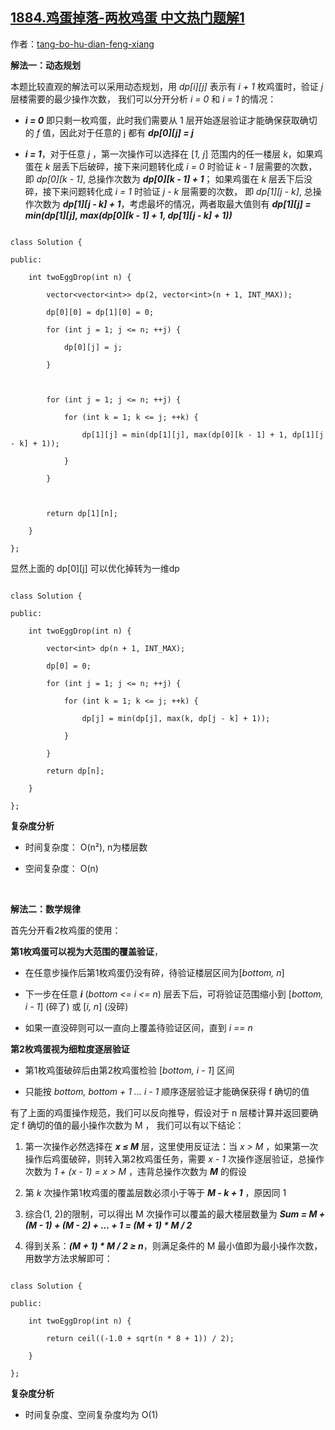 ## [1884.鸡蛋掉落-两枚鸡蛋 中文热门题解1](https://leetcode.cn/problems/egg-drop-with-2-eggs-and-n-floors/solutions/100000/dong-tai-gui-hua-shu-xue-tui-dao-by-tang-1zz1)

作者：[tang-bo-hu-dian-feng-xiang](https://leetcode.cn/u/tang-bo-hu-dian-feng-xiang)

**解法一：动态规划**
本题比较直观的解法可以采用动态规划，用 *dp[i][j]* 表示有 *i + 1* 枚鸡蛋时，验证 *j* 层楼需要的最少操作次数， 我们可以分开分析 *i = 0* 和 *i = 1* 的情况：
- ***i = 0*** 即只剩一枚鸡蛋，此时我们需要从 1 层开始逐层验证才能确保获取确切的 *f* 值，因此对于任意的 j 都有 ***dp[0][j] = j***
- ***i = 1***，对于任意 *j* ，第一次操作可以选择在 [*1, j*] 范围内的任一楼层 *k*，如果鸡蛋在 *k* 层丢下后破碎，接下来问题转化成 *i = 0* 时验证 *k - 1* 层需要的次数，即 *dp[0][k - 1]*, 总操作次数为 ***dp[0][k - 1] + 1***； 如果鸡蛋在 *k* 层丢下后没碎，接下来问题转化成 *i = 1* 时验证 *j - k* 层需要的次数， 即 *dp[1][j - k]*, 总操作次数为 ***dp[1][j - k] + 1***，考虑最坏的情况，两者取最大值则有 ***dp[1][j] = min(dp[1][j], max(dp[0][k - 1] + 1, dp[1][j - k] + 1))***

```
class Solution {
public:
    int twoEggDrop(int n) {
        vector<vector<int>> dp(2, vector<int>(n + 1, INT_MAX));
        dp[0][0] = dp[1][0] = 0;
        for (int j = 1; j <= n; ++j) {
            dp[0][j] = j;
        }

        for (int j = 1; j <= n; ++j) {
            for (int k = 1; k <= j; ++k) {
                dp[1][j] = min(dp[1][j], max(dp[0][k - 1] + 1, dp[1][j - k] + 1));
            }
        }

        return dp[1][n];
    }
};
```
显然上面的 dp[0][j] 可以优化掉转为一维dp
```
class Solution {
public:
    int twoEggDrop(int n) {
        vector<int> dp(n + 1, INT_MAX);
        dp[0] = 0;
        for (int j = 1; j <= n; ++j) {
            for (int k = 1; k <= j; ++k) {
                dp[j] = min(dp[j], max(k, dp[j - k] + 1));
            }
        }
        return dp[n];
    }
};
```
**复杂度分析**
- 时间复杂度： O(n²), n为楼层数
- 空间复杂度： O(n)

<br>



**解法二：数学规律**

首先分开看2枚鸡蛋的使用：
**第1枚鸡蛋可以视为大范围的覆盖验证**，
- 在任意步操作后第1枚鸡蛋仍没有碎，待验证楼层区间为[*bottom, n*]
- 下一步在任意 ***i*** (*bottom <= i <= n*) 层丢下后，可将验证范围缩小到 [*bottom, i - 1*] (碎了) 或 [*i, n*] (没碎)
- 如果一直没碎则可以一直向上覆盖待验证区间，直到 *i == n*

**第2枚鸡蛋视为细粒度逐层验证**
- 第1枚鸡蛋破碎后由第2枚鸡蛋检验 [*bottom, i - 1*] 区间
- 只能按 *bottom, bottom + 1 ... i - 1* 顺序逐层验证才能确保获得 f 确切的值

有了上面的鸡蛋操作规范，我们可以反向推导，假设对于 n 层楼计算并返回要确定 f 确切的值的最小操作次数为 M ， 我们可以有以下结论：
1. 第一次操作必然选择在 ***x ≤ M*** 层，这里使用反证法：当 *x > M* ，如果第一次操作后鸡蛋破碎，则转入第2枚鸡蛋任务，需要 *x - 1* 次操作逐层验证，总操作次数为 *1 + (x - 1) = x > M* ，违背总操作次数为 ***M*** 的假设
2. 第 *k* 次操作第1枚鸡蛋的覆盖层数必须小于等于 ***M - k + 1*** ，原因同 1
3. 综合(1, 2)的限制，可以得出 M 次操作可以覆盖的最大楼层数量为 ***Sum = M + (M - 1) + (M - 2) + ... + 1 = (M + 1) * M / 2***
4. 得到关系：***(M + 1) * M / 2 ≥ n***，则满足条件的 M 最小值即为最小操作次数，用数学方法求解即可：
```
class Solution {
public:
    int twoEggDrop(int n) {
        return ceil((-1.0 + sqrt(n * 8 + 1)) / 2);
    }
};
```
**复杂度分析**
- 时间复杂度、空间复杂度均为 O(1)